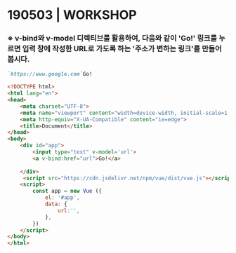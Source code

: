 # 190503 | WORKSHOP

### ※ v-bind와 v-model 디렉티브를 활용하여, 다음와 같이 'Go!' 링크를 누르면 입력 창에 작성한 URL로 가도록 하는 '주소가 변하는 링크'를 만들어 봅시다.

```markdown
`https://www.google.com`Go!
```

```html
<!DOCTYPE html>
<html lang="en">
<head>
    <meta charset="UTF-8">
    <meta name="viewport" content="width=device-width, initial-scale=1.0">
    <meta http-equiv="X-UA-Compatible" content="ie=edge">
    <title>Document</title>
</head>
<body>
    <div id="app">
        <input type="text" v-model='url'>
        <a v-bind:href="url">Go!</a>
        
    </div>
     <script src="https://cdn.jsdelivr.net/npm/vue/dist/vue.js"></script>
    <script>
        const app = new Vue ({
            el: '#app',
            data: {
                url:'',
            },
        })
    </script>
</body>
</html>
```
